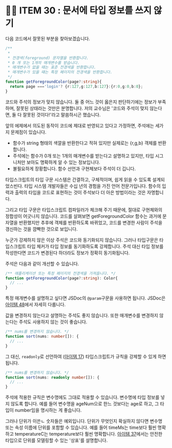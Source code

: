 # 🙅‍♂️ ITEM 30 : 문서에 타입 정보를 쓰지 않기

다음 코드에서 잘못된 부분을 찾아보겠습니다.

```ts
/**
 * 
 * 전경색(foreground) 문자열을 반환합니다.
 * 0 개 또는 1개의 매개변수를 받습니다.
 * 매개변수가 없을 때는 표준 전경색을 반환합니다.
 * 매개변수가 있을 떄는 특정 페이지의 전경색을 반환합니다.
 */
function getForegroundColor(page?:string){
  return page ==='login'? {r:127,g:127,b:127}:{r:0,g:0,b:0};
}
```

코드와 주석의 정보가 맞지 않습니다.
둘 중 어느 것이 옳은지 판단하기에는 정보가 부족하며, 잘못된 상태라는 것만은 분명합니다.
저의 교수님은 '코드와 주석이 맞지 않는다면, 둘 다 잘못된 것이다!'라고 말씀하시곤 했습니다.

앞의 에제에서 의도된 동작이 코드에 제대로 반영되고 있다고 가정하면, 주석에는 세가지 문제점이 있습니다.

- 함수가 string 형태의 색깔을 반환한다고 적혀 있지만 실제로는 {r,g,b} 객체를 반환합니다.
- 주석에는 함수가 0개 또는 1개의 매개변수를 받는다고 설명하고 있지만, 타입 시그니처만 보아도 명확하게 알 수 있는 정보입니다.
- 불필요하게 장황합니다. 함수 선언과 구현체보다 주석이 더 깁니다. 

타입스크립트의 타입 구문 시스템은 간결하고, 구체적이며, 쉽게 읽을 수 있도록 설계되었스빈다.
타입 시스템 개발자들은 수십 년의 경험을 가진 언어 전문가입니다.
함수의 입력과 출력의 타입을 코드로 표현하는 것이 주석보다 더 아은 방법이라는 것은 자명합니다.

그리고 타입 구문은 타입스크립트 컴파일러가 체크해 주기 때문에, 절대로 구현체와의 정합성이 어긋나지 않습니다.
코드를 살펴보면 getForegroundColor 함수는 과거에 문자열을 반환했지만 추후에 객체를 반환하도록 바뀌었고, 코드를 변경한 사람이 주석을 갱신하는 것을 깜빡한 것으로 보입니다.

누군가 강제하지 않은 이상 주석은 코드와 동기화되지 않습니다.
그러나 타입구문은 타입스크립트 타입 체커가 타입 정보를 동기화하도록 강제합니다. 
주석 대신 타입 정보를 작성한다면 코드가 변경된다 하더라도 정보가 정확히 동기화됩니다.

주석은 다음과 같이 개선할 수 있습니다.

```ts
/** 애플리케이션 또는 특정 페이지의 전경색을 가져옵니다. */
function getForegroundColor(page?:string): Color{
  // ...
}
```

특정 매개변수를 설명하고 싶다면 JSDoc의 `@param`구문을 사용하면 됩니다.
JSDoc은 [아이템 48](https://github.com/Pyotato/effective_typescript/blob/item48/README.md)에서 자세히 다룹니다.

값을 변경하지 않는다고 설명하는 주석도 좋지 않습니다.
또한 매개변수를 변경하지 않는다는 주석도 사용하지 않는 것이 좋습니다.

```ts
/** nums를 변경하지 않습니다. */
function sort(nums: number[]): {
  // ...
}
```

그 대신, `readonly`로 선언하여 ([아이템 17](https://github.com/Pyotato/effective_typescript/blob/item17/README.md)) 타입스크립트가 규칙을 강제할 수 있게 하면 됩니다.

```ts
/** nums를 변경하지 않습니다. */
function sort(nums: readonly number[]): {
  // ...
}
```

주석에 적용한 규칙은 변수명에도 그대로 적용할 수 있습니다.
변수명에 타입 정보를 넣지 않도록 합니다.
예를 들어 변수명을 ageNum으로 한느 것보다는 age로 하고, 그 타입이 number임을 명시하는 게 좋습니다.

그러나 단위가 이쓴ㄴ 숫자들은 예외입니다.
단위가 무엇인지 확실하지 않다면 변수명 또는 속성 이름에 단위를 포함할 수 있습니다.
예를 들어 timeMs는 time보다 훨씬 명확하고 temperatureC는 temperature보다 훨씬 명확합니다.
[아이템 37](https://github.com/Pyotato/effective_typescript/blob/item37/README.md)에서는 안전한 타입으로 단위를 모델링할 수 있는 '상표'를 설명합니다.
